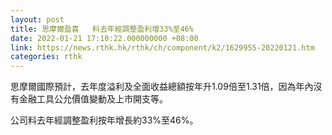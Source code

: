 ```yaml
---
layout: post
title: 思摩爾盈喜   料去年經調整盈利增33%至46%
date: 2022-01-21 17:10:22.000000000 +08:00
link: https://news.rthk.hk/rthk/ch/component/k2/1629955-20220121.htm
categories: rthk
---
```


思摩爾國際預計，去年度溢利及全面收益總額按年升1.09倍至1.31倍，因為年內沒有金融工具公允價值變動及上市開支等。

公司料去年經調整盈利按年增長約33%至46%。
